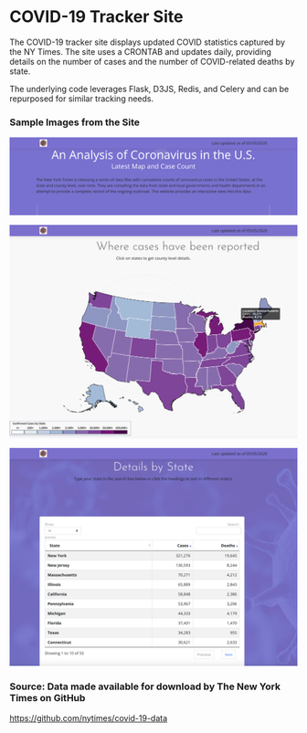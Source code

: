 # COVID-19 Tracker Site

The COVID-19 tracker site displays updated COVID statistics captured by the NY Times. The site uses a CRONTAB and updates daily, providing details on the number of cases and the number of COVID-related deaths by state.

The underlying code leverages Flask, D3JS, Redis, and Celery and can be repurposed for similar tracking needs. 


### Sample Images from the Site

![intro](./doc/intro.png)

![map](./doc/map.png)

![details](./doc/details.png)

### Source: Data made available for download by The New York Times on GitHub
https://github.com/nytimes/covid-19-data
